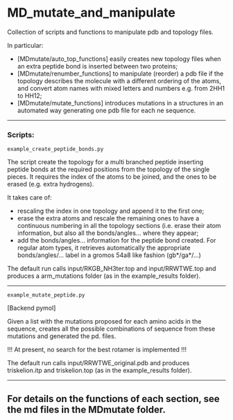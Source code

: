 # MD_mutate_and_manipulate

Collection of scripts and functions to manipulate pdb and topology files.

In particular:

* [MDmutate/auto_top_functions] easily creates new topology files when an extra
   peptide bond is inserted between two proteins;
* [MDmutate/renumber_functions] to manipulate (reorder) a pdb file if the topology
   describes the molecule with a different ordering of the atoms, and convert atom names
   with mixed letters and numbers e.g. from 2HH1 to HH12;
* [MDmutate/mutate_functions] introduces mutations in a structures in an automated way
   generating one pdb file for each ne sequence.

-----------------------------------------------------------------------------------
### Scripts:

```example_create_peptide_bonds.py```

The script create the topology for a multi branched peptide inserting peptide bonds
at the required positions from the topology of the single pieces.
It requires the index of the atoms to be joined, and the ones to be erased (e.g. extra
hydrogens).

It takes care of:
- rescaling the index in one topology and append it to the first one;
- erase the extra atoms and rescale the remaining ones to have a continuous
  numbering in all the topology sections (i.e. erase their atom information, but also
  all the bonds/angles... where they appear;
- add the bonds/angles... information for the peptide bond created. For regular atom
  types, it retrieves automatically the appropriate bonds/angles/... label in a gromos
  54a8 like fashion (gb*/ga*/...)
  
The default run calls input/RKGB_NH3ter.top and input/RRWTWE.top and produces
a arm_mutations folder (as in the example_results folder).

-----------------------------------------------------------------------------------

```example_mutate_peptide.py```

[Backend pymol]

Given a list with the mutations proposed for each amino acids in the sequence,
creates all the possible combinations of sequence from these mutations and
generated the pd. files.

!!! At present, no search for the best rotamer is implemented !!!

The default run calls input/RRWTWE_original.pdb and produces
triskelion.itp and triskelion.top (as in the example_results folder).

-----------------------------------------------------------------------------------

## For details on the functions of each section, see the md files in the MDmutate folder.

